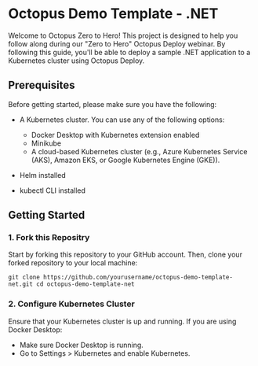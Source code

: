 # Octopus Demo Template - .NET

Welcome to Octopus Zero to Hero! This project is designed to help you follow along during our "Zero to Hero" Octopus Deploy webinar. By following this guide, you'll be able to deploy a sample .NET application to a Kubernetes cluster using Octopus Deploy.

## Prerequisites

Before getting started, please make sure you have the following:

- A Kubernetes cluster. You can use any of the following options:

  - Docker Desktop with Kubernetes extension enabled
  - Minikube
  - A cloud-based Kubernetes cluster (e.g., Azure Kubernetes Service (AKS), Amazon EKS, or Google Kubernetes Engine (GKE)).

- Helm installed
- kubectl CLI installed

## Getting Started

### 1. Fork this Repositry 

Start by forking this repository to your GitHub account. Then, clone your forked repository to your local machine:

`git clone https://github.com/yourusername/octopus-demo-template-net.git
cd octopus-demo-template-net`


### 2. Configure Kubernetes Cluster

Ensure that your Kubernetes cluster is up and running. If you are using Docker Desktop:

- Make sure Docker Desktop is running.
- Go to Settings > Kubernetes and enable Kubernetes.


